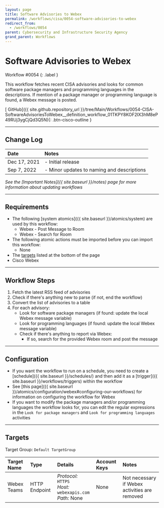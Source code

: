 ```yaml
---
layout: page
title: Software Advisories to Webex
permalink: /workflows/cisa/0054-software-advisories-to-webex
redirect_from:
  - /workflows/0054
parent: Cybersecurity and Infrastructure Security Agency
grand_parent: Workflows
---
```


# Software Advisories to Webex
<div markdown="1">
Workflow #0054
{: .label }
</div>

This workflow fetches recent CISA advisories and looks for common software package managers and programming languages in the descriptions. If mention of a package manager or programming language is found, a Webex message is posted.

[<i class="fab fa-github mr-1"></i> GitHub]({{ site.github.repository_url }}/tree/Main/Workflows/0054-CISA-SoftwareAdvisoriesToWebex__definition_workflow_01TKPY8KOF2IX3hM8eP49RUj3ygCjQd3Q5N){: .btn-cisco-outline }

---

## Change Log

| Date | Notes |
|:-----|:------|
| Dec 17, 2021 | - Initial release |
| Sep 7, 2022 | - Minor updates to naming and descriptions |

_See the [Important Notes]({{ site.baseurl }}/notes) page for more information about updating workflows_

---

## Requirements
* The following [system atomics]({{ site.baseurl }}/atomics/system) are used by this workflow:
	* Webex - Post Message to Room
	* Webex - Search for Room
* The following atomic actions must be imported before you can import this workflow:
	* None
* The [targets](#targets) listed at the bottom of the page
* Cisco Webex

---

## Workflow Steps
1. Fetch the latest RSS feed of advisories
1. Check if there's anything new to parse (if not, end the workflow)
1. Convert the list of advisories to a table
1. For each advisory:
	* Look for software package managers (if found: update the local Webex message variable)
	* Look for programming languages (if found: update the local Webex message variable)
	* Check if there's anything to report via Webex:
		* If so, search for the provided Webex room and post the message

---

## Configuration
* If you want the workflow to run on a schedule, you need to create a [schedule]({{ site.baseurl }}/schedules/) and then add it as a [trigger]({{ site.baseurl }}/workflows/triggers) within the workflow
* See [this page]({{ site.baseurl }}/atomics/configuration/webex#configuring-our-workflows) for information on configuring the workflow for Webex
* If you want to modify the package managers and/or programming languages the workflow looks for, you can edit the regular expressions in the `Look for package managers` and `Look for programming languages` activities

---

## Targets
Target Group: `Default TargetGroup`

| Target Name | Type | Details | Account Keys | Notes |
|:------------|:-----|:--------|:-------------|:------|
| Webex Teams | HTTP Endpoint | _Protocol:_ `HTTPS`<br />_Host:_ `webexapis.com`<br />_Path:_ None | None | Not necessary if Webex activities are removed |
